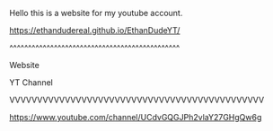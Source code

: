 Hello this is a website for my youtube account.

https://ethandudereal.github.io/EthanDudeYT/ 

^^^^^^^^^^^^^^^^^^^^^^^^^^^^^^^^^^^^^^^^^^^^^^

Website

YT Channel

VVVVVVVVVVVVVVVVVVVVVVVVVVVVVVVVVVVVVVVVVVVVVV

https://www.youtube.com/channel/UCdvGQGJPh2vlaY27GHgQw6g
